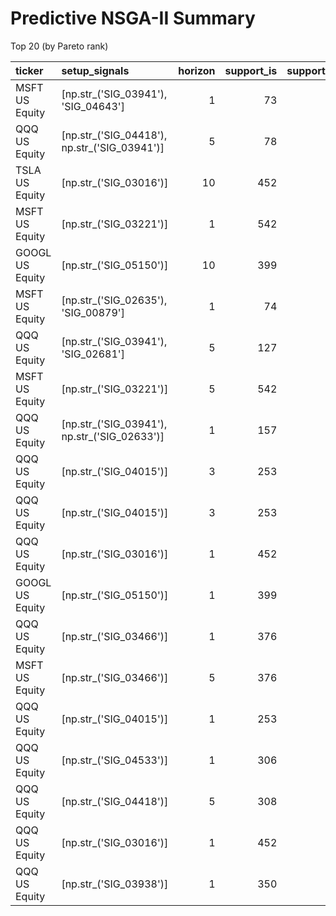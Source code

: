 # Predictive NSGA-II Summary

Top 20 (by Pareto rank)

| ticker          | setup_signals                                |   horizon |   support_is |   support_oos |        mu_is |    std_is |   p_long_is |       mu_oos |   hit_rate_oos |    mae_oos |   brier_oos |   logloss_oos |   ci68_cov_oos |     drift_z | objectives                                          |   rank |   crowding_distance |
|:----------------|:---------------------------------------------|----------:|-------------:|--------------:|-------------:|----------:|------------:|-------------:|---------------:|-----------:|------------:|--------------:|---------------:|------------:|:----------------------------------------------------|-------:|--------------------:|
| MSFT US Equity  | [np.str_('SIG_03941'), 'SIG_04643']          |         1 |           73 |             1 |  0.00290547  | 0.0166511 |    0.534247 |  0.00163559  |       1        | 0.00126989 |    0.216926 |      0.626898 |       1        | -0.0762642  | (1.0, -0.0012698862757657473, 73.0)                 |      1 |         inf         |
| QQQ US Equity   | [np.str_('SIG_04418'), np.str_('SIG_03941')] |         5 |           78 |             1 |  0.00244281  | 0.0310948 |    0.589744 | -0.000641133 |       0        | 0.00308394 |    0.347798 |      0.890973 |       1        | -0.0991789  | (0.0, -0.0030839439386452, 78.0)                    |      2 |         inf         |
| TSLA US Equity  | [np.str_('SIG_03016')]                       |        10 |          452 |            97 |  0.0243625   | 0.117043  |    0.573009 |  0.0134466   |       0.649485 | 0.0989208  |    0.233503 |      0.659954 |       0.608247 | -0.0932633  | (0.6494845360824743, -0.09892078478573459, 452.0)   |      3 |         inf         |
| MSFT US Equity  | [np.str_('SIG_03221')]                       |         1 |          542 |           169 | -0.000503294 | 0.0188056 |    0.48893  |  0.00185879  |       0.420118 | 0.0103496  |    0.251367 |      0.695882 |       0.781065 |  0.125605   | (0.42011834319526625, -0.010349591664726123, 542.0) |      4 |         inf         |
| GOOGL US Equity | [np.str_('SIG_05150')]                       |        10 |          399 |           110 |  0.0123899   | 0.0433995 |    0.621554 |  0.0167775   |       0.672727 | 0.036254   |    0.222784 |      0.637909 |       0.609091 |  0.101098   | (0.6727272727272727, -0.03625400000457168, 399.0)   |      5 |           0.871849  |
| MSFT US Equity  | [np.str_('SIG_02635'), 'SIG_00879']          |         1 |           74 |             4 | -0.0011045   | 0.0147301 |    0.432432 |  0.0011787   |       0        | 0.00228321 |    0.288349 |      0.770346 |       1        |  0.155003   | (0.0, -0.0022832051438274265, 74.0)                 |      6 |           0.449356  |
| QQQ US Equity   | [np.str_('SIG_03941'), 'SIG_02681']          |         5 |          127 |             1 |  0.00901286  | 0.0194629 |    0.669291 |  0.00570254  |       1        | 0.00331032 |    0.109368 |      0.401536 |       1        | -0.170084   | (1.0, -0.003310322827353866, 127.0)                 |      7 |           0.438973  |
| MSFT US Equity  | [np.str_('SIG_03221')]                       |         5 |          542 |           169 |  0.00397457  | 0.0370226 |    0.581181 |  0.00653457  |       0.64497  | 0.0233119  |    0.233053 |      0.659009 |       0.757396 |  0.0691466  | (0.6449704142011834, -0.02331187721292123, 542.0)   |      8 |           0.422777  |
| QQQ US Equity   | [np.str_('SIG_03941'), np.str_('SIG_02633')] |         1 |          157 |            17 |  0.00032963  | 0.0124509 |    0.458599 |  0.00284106  |       0.588235 | 0.00424686 |    0.25902  |      0.711233 |       0.882353 |  0.201706   | (0.5882352941176471, -0.004246857277098339, 157.0)  |      9 |           0.326294  |
| QQQ US Equity   | [np.str_('SIG_04015')]                       |         3 |          253 |            58 |  0.00284195  | 0.0195687 |    0.620553 |  0.0064235   |       0.741379 | 0.0124703  |    0.206335 |      0.604359 |       0.706897 |  0.183025   | (0.7413793103448276, -0.012470323864315734, 253.0)  |     10 |           0.266574  |
| QQQ US Equity   | [np.str_('SIG_04015')]                       |         3 |          253 |            58 |  0.00284195  | 0.0195687 |    0.620553 |  0.0064235   |       0.741379 | 0.0124703  |    0.206335 |      0.604359 |       0.706897 |  0.183025   | (0.7413793103448276, -0.012470323864315734, 253.0)  |     11 |           0.248262  |
| QQQ US Equity   | [np.str_('SIG_03016')]                       |         1 |          452 |           106 |  0.000683299 | 0.0130619 |    0.537611 | -0.000453046 |       0.528302 | 0.00835772 |    0.249286 |      0.691718 |       0.679245 | -0.086997   | (0.5283018867924528, -0.008357716911098271, 452.0)  |     12 |           0.214228  |
| GOOGL US Equity | [np.str_('SIG_05150')]                       |         1 |          399 |           110 |  0.00145627  | 0.0190549 |    0.501253 |  0.00278898  |       0.545455 | 0.0116936  |    0.249888 |      0.692922 |       0.645455 |  0.0699404  | (0.5454545454545454, -0.011693637902636392, 399.0)  |     13 |           0.161978  |
| QQQ US Equity   | [np.str_('SIG_03466')]                       |         1 |          376 |            18 |  0.000702333 | 0.0185169 |    0.545213 |  0.000698163 |       0.444444 | 0.00691533 |    0.257068 |      0.707327 |       0.833333 | -0.00022522 | (0.4444444444444444, -0.006915327208050676, 376.0)  |     14 |           0.149215  |
| MSFT US Equity  | [np.str_('SIG_03466')]                       |         5 |          376 |            18 |  0.00738739  | 0.0372053 |    0.659574 | -0.000464114 |       0.555556 | 0.0177549  |    0.257734 |      0.710115 |       0.777778 | -0.211032   | (0.5555555555555556, -0.017754885124574588, 376.0)  |     15 |           0.147459  |
| QQQ US Equity   | [np.str_('SIG_04015')]                       |         1 |          253 |            58 |  0.00131792  | 0.0118613 |    0.537549 |  0.0025389   |       0.655172 | 0.00694658 |    0.239757 |      0.672625 |       0.724138 |  0.102938   | (0.6551724137931034, -0.00694658069662645, 253.0)   |     16 |           0.130881  |
| QQQ US Equity   | [np.str_('SIG_04533')]                       |         1 |          306 |            91 |  0.000973427 | 0.0160133 |    0.54902  |  0.00124246  |       0.604396 | 0.00781322 |    0.242168 |      0.677441 |       0.78022  |  0.0168005  | (0.6043956043956044, -0.007813217777988444, 306.0)  |     17 |           0.125208  |
| QQQ US Equity   | [np.str_('SIG_04418')]                       |         5 |          308 |            84 |  0.00656814  | 0.0255314 |    0.665584 |  0.00616249  |       0.654762 | 0.013046   |    0.226166 |      0.644711 |       0.845238 | -0.0158884  | (0.6547619047619048, -0.013045986617647817, 308.0)  |     18 |           0.110599  |
| QQQ US Equity   | [np.str_('SIG_03016')]                       |         1 |          452 |           106 |  0.000683299 | 0.0130619 |    0.537611 | -0.000453046 |       0.528302 | 0.00835772 |    0.249286 |      0.691718 |       0.679245 | -0.086997   | (0.5283018867924528, -0.008357716911098271, 452.0)  |     19 |           0.104255  |
| QQQ US Equity   | [np.str_('SIG_03938')]                       |         1 |          350 |            48 |  0.00056586  | 0.0144547 |    0.528571 |  0.00192766  |       0.645833 | 0.00785214 |    0.242483 |      0.678098 |       0.729167 |  0.0942115  | (0.6458333333333334, -0.007852137797171284, 350.0)  |     20 |           0.0955926 |